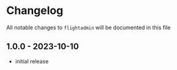 # Changelog

All notable changes to `flightadmin` will be documented in this file

## 1.0.0 - 2023-10-10

- initial release
